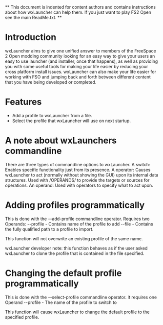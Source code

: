 ** This document is indented for content authors and contains
instructions about how wxLauncher can help them. If you just
want to play FS2 Open see the main ReadMe.txt. **

Introduction
============
wxLauncher aims to give one unified answer to members of the
FreeSpace 2 Open modding community looking for an easy way
to give your users an easy to use launcher (and installer,
once that happens), as well as providing you with some useful
tools for making your life easier by reducing your cross platform
install issues. wxLauncher can also make your life easier
for working with FSO and jumping back and forth between different
content that you have being developed or completed.

Features
========
- Add a profile to wxLauncher from a file.
- Select the profile that wxLauncher will use on next startup.

A note about wxLaunchers commandline
====================================
There are three types of commandline options to wxLauncher.
A switch:
    Enables specific functionality just from its presence.
A operator:
    Causes wxLauncher to act (normally without showing the GUI)
    upon its internal data structures. Used with /OPERANDS/ to
    provide the targets or sources for operations.
An operand:
    Used with operators to specify what to act upon.

Adding profiles programmatically
============================
This is done with the --add-profile commandline operator. Requires
two Operands:
--profile - Contains name of the profile to add
--file    - Contains the fully qualified path to a profile
    to import.

This function will not overwrite an existing profile of the same
name.

wxLauncher developer note: this function behaves as if the
user asked wxLauncher to clone the profile that is contained
in the file specified.

Changing the default profile programmatically
=========================================
This is done with the --select-profile commandline operator.
It requires one Operand
--profile - The name of the profile to switch to

This function will cause wxLauncher to change the default profile
to the specified profile.


